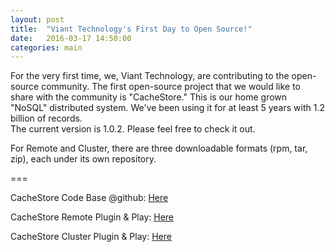 ```yaml
---
layout: post
title:  "Viant Technology's First Day to Open Source!"
date:   2016-03-17 14:50:00
categories: main
---
```


For the very first time, we, Viant Technology, are contributing to the open-source community. The first open-source project that we would like to share with the community is "CacheStore." This is our home grown "NoSQL" distributed system. We've been using it for at least 5 years with 1.2 billion of records.   
The current version is 1.0.2. Please feel free to check it out.

For Remote and Cluster, there are three downloadable formats (rpm, tar, zip), each under its own repository.

===

CacheStore Code Base @github: [Here][csCodeBase]

CacheStore Remote Plugin & Play: [Here][csRemote]

CacheStore Cluster Plugin & Play: [Here][csCluster]

[csCodeBase]: https://github.com/viant/CacheStore
[csRemote]: https://github.com/viant/CacheStore-deploy
[csCluster]: https://github.com/viant/CacheStore-deploy-cluster
